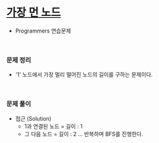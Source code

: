 # [가장 먼 노드](https://programmers.co.kr/learn/courses/30/lessons/49189)
- Programmers 연습문제  

<br>

### 문제 정리
- '1' 노드에서 가장 멀리 떨어진 노드의 길이를 구하는 문제이다. 
<br>

### 문제 풀이
- 접근 (Solution)
    - 1과 연결된 노드 = 길이 : 1
    - 그 다음 노드 = 길이 : 2 ... 반복하며 BFS를 진행한다.


